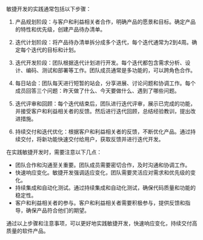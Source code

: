 敏捷开发的实践通常包括以下步骤：

1. 产品规划阶段：与客户和利益相关者合作，明确产品的愿景和目标。确定产品的特性和优先级，创建产品待办清单。

2. 迭代计划阶段：将产品待办清单拆分成多个迭代，每个迭代通常为2到4周。确定每个迭代的目标和计划。

3. 迭代开发阶段：团队根据迭代计划进行开发。每个迭代都包含需求分析、设计、编码、测试和部署等工作。团队成员通常是多功能的，可以跨角色合作。

4. 每日站会：团队每天进行短暂的站会，分享进展、讨论问题和协调工作。每个成员回答三个问题：昨天做了什么、今天要做什么、遇到了哪些问题。

5. 迭代评审和回顾：每个迭代结束后，团队进行迭代评审，展示已完成的功能，并接受客户和利益相关者的反馈。然后进行迭代回顾，总结经验教训，提出改进措施。

6. 持续交付和迭代优化：根据客户和利益相关者的反馈，不断优化产品。通过持续交付，将新功能快速交付给用户，获取反馈并进行迭代开发。

在实践敏捷开发时，需要注意以下几点：

- 团队合作和沟通至关重要。团队成员需要密切合作，及时沟通和协调工作。
- 快速响应变化。敏捷开发强调适应变化，团队需要灵活应对需求和优先级的变化。
- 持续集成和自动化测试。通过持续集成和自动化测试，确保代码质量和功能的稳定性。
- 客户和利益相关者的参与。客户和利益相关者需要积极参与，提供反馈和指导，确保产品符合他们的期望。

通过以上步骤和注意事项，可以更好地实践敏捷开发，快速响应变化，持续交付高质量的软件产品。
